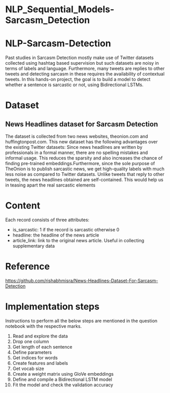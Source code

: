 # NLP_Sequential_Models-Sarcasm_Detection
# NLP-Sarcasm-Detection
Past studies in Sarcasm Detection mostly make use of Twitter datasets collected using hashtag based supervision but such datasets are noisy in terms of labels and language. Furthermore, many tweets are replies to other tweets and detecting sarcasm in these requires the availability of contextual tweets. In this hands-on project, the goal is to build a model to detect whether a sentence is sarcastic or not, using Bidirectional LSTMs.

# Dataset
## News Headlines dataset for Sarcasm Detection
The dataset is collected from two news websites, theonion.com and huffingtonpost.com. This new dataset has the following advantages over the existing Twitter datasets:
Since news headlines are written by professionals in a formal manner, there are no spelling mistakes and informal usage. This reduces the sparsity and also increases the chance of finding pre-trained embeddings.Furthermore, since the sole purpose of TheOnion is to publish sarcastic news, we get high-quality labels with much less noise as compared to Twitter datasets.
Unlike tweets that reply to other tweets, the news headlines obtained are self-contained. This would help us in teasing apart the real sarcastic elements

# Content
Each record consists of three attributes:
- is_sarcastic: 1 if the record is sarcastic otherwise 0
- headline: the headline of the news article
- article_link: link to the original news article. Useful in collecting supplementary data

# Reference
https://github.com/rishabhmisra/News-Headlines-Dataset-For-Sarcasm-Detection

# Implementation steps
Instructions to perform all the below steps are mentioned in the question notebook with the respective marks.
1. Read and explore the data
2. Drop one column
3. Get length of each sentence
4. Define parameters
5. Get indices for words
6. Create features and labels
7. Get vocab size
8. Create a weight matrix using GloVe embeddings
9. Define and compile a Bidirectional LSTM model
10. Fit the model and check the validation accuracy

